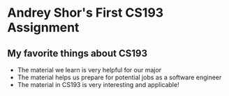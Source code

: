 # Andrey Shor's First CS193 Assignment

## My favorite things about CS193
- The material we learn is very helpful for our major
- The material helps us prepare for potential jobs as a software engineer
- The material in CS193 is very interesting and applicable!
